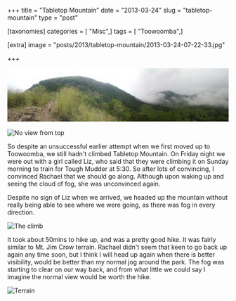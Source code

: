 +++
title = "Tabletop Mountain"
date = "2013-03-24"
slug = "tabletop-mountain"
type = "post"

[taxonomies]
categories = [ "Misc",]
tags = [ "Toowoomba",]

[extra]
image = "posts/2013/tabletop-mountain/2013-03-24-07-22-33.jpg"

+++

![Tabletop](2013-03-24-07-22-33.jpg)

![No view from top](2013-03-24-06-32-25.jpg "No view from top")

So despite an unsuccessful earlier attempt when we first moved up to Toowoomba, we still hadn't climbed Tabletop Mountain. On Friday night we were out with a girl called Liz, who said that they were climbing it on Sunday morning to train for Tough Mudder at 5:30. So after lots of convincing, I convinced Rachael that we should go along. Although upon waking up and seeing the cloud of fog, she was unconvinced again.

Despite no sign of Liz when we arrived, we headed up the mountain without really being able to see where we were going, as there was fog in every direction.

![The climb](2013-03-24-07-16-23.jpg "The climb")

It took about 50mins to hike up, and was a pretty good hike. It was fairly similar to Mt. Jim Crow terrain. Rachael didn't seem that keen to go back up again any time soon, but I think I will head up again when there is better visibility, would be better than my normal jog around the park. The fog was starting to clear on our way back, and from what little we could say I imagine the normal view would be worth the hike.

![Terrain](2013-03-24-07-00-12.jpg "Slippery Terrain")
